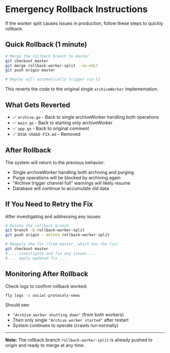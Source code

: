 # Emergency Rollback Instructions

If the worker split causes issues in production, follow these steps to quickly rollback.

## Quick Rollback (1 minute)

```bash
# Merge the rollback branch to master
git checkout master
git merge rollback-worker-split --no-edit
git push origin master

# Deploy will automatically trigger via CI
```

This reverts the code to the original single `archiveWorker` implementation.

## What Gets Reverted

- ✅ `archive.go` - Back to single archiveWorker handling both operations
- ✅ `main.go` - Back to starting only archiveWorker
- ✅ `app.go` - Back to original comment
- ✅ `DISK-USAGE-FIX.md` - Removed

## After Rollback

The system will return to the previous behavior:
- Single archiveWorker handling both archiving and purging
- Purge operations will be blocked by archiving again
- "Archive trigger channel full" warnings will likely resume
- Database will continue to accumulate old data

## If You Need to Retry the Fix

After investigating and addressing any issues:

```bash
# Delete the rollback branch
git branch -D rollback-worker-split
git push origin --delete rollback-worker-split

# Reapply the fix (from master, which has the fix)
git checkout master
# ... investigate and fix any issues ...
# ... apply updated fix ...
```

## Monitoring After Rollback

Check logs to confirm rollback worked:
```bash
fly logs -a social-protocols-news
```

Should see:
- `"Archive worker shutting down"` (from both workers)
- Then only single `"Archive worker started"` after restart
- System continues to operate (crawls run normally)

---

**Note:** The rollback branch `rollback-worker-split` is already pushed to origin and ready to merge at any time.

